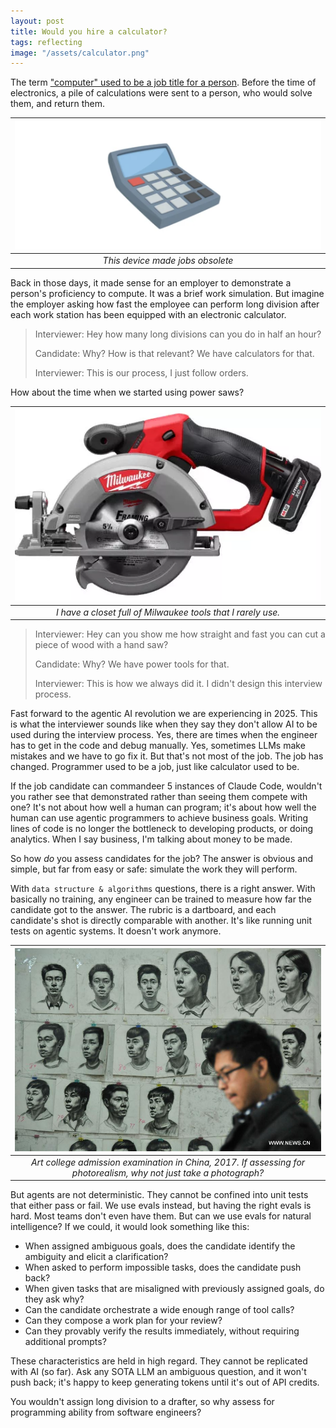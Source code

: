 ```yaml
---
layout: post
title: Would you hire a calculator?
tags: reflecting
image: "/assets/calculator.png"
---
```


The term ["computer" used to be a job title for a person](https://en.wikipedia.org/wiki/Computer_(occupation)). Before the time of electronics, a pile of calculations were sent to a person, who would solve them, and return them. 

| ![calculator](/assets/calculator.png) |
|:--:|
| _This device made jobs obsolete_ |

Back in those days, it made sense for an employer to demonstrate a person's proficiency to compute. It was a brief work simulation. But imagine the employer asking how fast the employee can perform long division after each work station has been equipped with an electronic calculator. 

> Interviewer: Hey how many long divisions can you do in half an hour?
>
> Candidate: Why? How is that relevant? We have calculators for that.
> 
> Interviewer: This is our process, I just follow orders.

How about the time when we started using power saws?

| ![circular-saw](/assets/circular-saw.webp) |
|:--:|
| _I have a closet full of Milwaukee tools that I rarely use._ |

> Interviewer: Hey can you show me how straight and fast you can cut a piece of wood with a hand saw?
>
> Candidate: Why? We have power tools for that.
> 
> Interviewer: This is how we always did it. I didn't design this interview process.

Fast forward to the agentic AI revolution we are experiencing in 2025. This is what the interviewer sounds like when they say they don't allow AI to be used during the interview process. Yes, there are times when the engineer has to get in the code and debug manually. Yes, sometimes LLMs make mistakes and we have to go fix it. But that's not most of the job. The job has changed. Programmer used to be a job, just like calculator used to be. 

If the job candidate can commandeer 5 instances of Claude Code, wouldn't you rather see that demonstrated rather than seeing them compete with one? It's not about how well a human can program; it's about how well the human can use agentic programmers to achieve business goals. Writing lines of code is no longer the bottleneck to developing products, or doing analytics. When I say business, I'm talking about money to be made. 

So how _do_ you assess candidates for the job? The answer is obvious and simple, but far from easy or safe: simulate the work they will perform.

With `data structure & algorithms` questions, there is a right answer. With basically no training, any engineer can be trained to measure how far the candidate got to the answer. The rubric is a dartboard, and each candidate's shot is directly comparable with another. It's like running unit tests on agentic systems. It doesn't work anymore.

| ![art-school-admission](/assets/art-school-admission.jpg) |
|:--:|
| _Art college admission examination in China, 2017. If assessing for photorealism, why not just take a photograph?_ |

But agents are not deterministic. They cannot be confined into unit tests that either pass or fail. We use evals instead, but having the right evals is hard. Most teams don't even have them. But can we use evals for natural intelligence? If we could, it would look something like this:

- When assigned ambiguous goals, does the candidate identify the ambiguity and elicit a clarification?
- When asked to perform impossible tasks, does the candidate push back?
- When given tasks that are misaligned with previously assigned goals, do they ask why?
- Can the candidate orchestrate a wide enough range of tool calls?
- Can they compose a work plan for your review?
- Can they provably verify the results immediately, without requiring additional prompts?

These characteristics are held in high regard. They cannot be replicated with AI (so far). Ask any SOTA LLM an ambiguous question, and it won't push back; it's happy to keep generating tokens until it's out of API credits. 

You wouldn't assign long division to a drafter, so why assess for programming ability from software engineers?